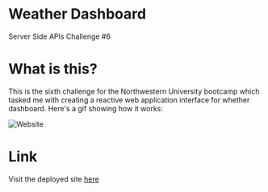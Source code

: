 # Weather Dashboard
Server Side APIs Challenge #6

# What is this?

This is the sixth challenge for the Northwestern University bootcamp which tasked me with creating a reactive web application interface for whether dashboard. Here's a gif showing how it works:

![Website](https://owo.whats-th.is/6dKgk7E.gif)

# Link

Visit the deployed site [here](https://shengaero.github.io/weather-dashboard/)

